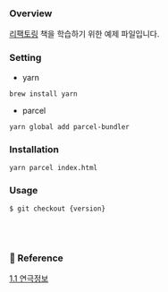 ### Overview
[리팩토링](https://www.coupang.com/vp/products/1388403622?itemId=2423947118&vendorItemId=70418019480&src=1042503&spec=10304982&addtag=400&ctag=1388403622&lptag=10304982I2423947118&itime=20221112131155&pageType=PRODUCT&pageValue=1388403622&wPcid=16682263152145865025345&wRef=&wTime=20221112131155&redirect=landing&gclid=Cj0KCQiAgribBhDkARIsAASA5bsag0L04ybybY7R018IrdTrvkYbqM3HUEGJFwk5yheq_oMVXRMN1OwaAq7ZEALw_wcB&campaignid=18626086777&adgroupid=&isAddedCart=) 책을 학습하기 위한 예제 파일입니다.

### Setting
* yarn 

```
brew install yarn
```

* parcel 
  
```
yarn global add parcel-bundler
```

### Installation
```
yarn parcel index.html
```

### Usage
```
$ git checkout {version}
```

<br/><br/>

### 🔗 Reference
[1.1 연극정보](https://feel5ny.github.io/2020/04/04/Refactoring_002/#test)